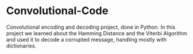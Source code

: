 # Convolutional-Code
Convolutional encoding and decoding project, done in Python.
In this project we learned about the Hamming Distance and the Viterbi Algorithm and used it to decode a corrupted message, handling mostly with dictionaries.

